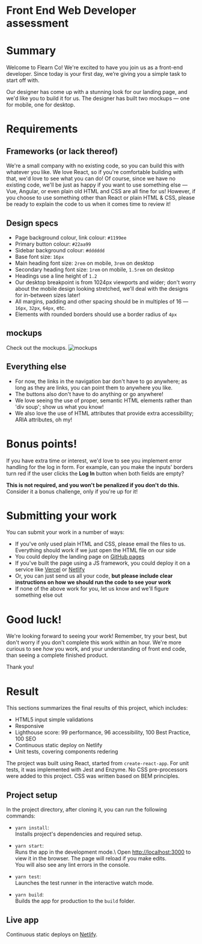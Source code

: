 # Front End Web Developer assessment

# Summary

Welcome to Flearn Co! We're excited to have you join us as a front-end developer.
Since today is your first day, we’re giving you a simple task to start off with.  

Our designer has come up with a stunning look for our landing page, and we'd like you
to build it for us. The designer has built two mockups — one for mobile, one for desktop.

# Requirements

## Frameworks (or lack thereof)
We're a small company with no existing code, so you can build this with whatever you like.
We love React, so if you're comfortable building with that, we'd love to see what you can do!
Of course, since we have no existing code, we'll be just as happy if you want to use something
else — Vue, Angular, or even plain old HTML and CSS are all fine for us! However, if you choose
to use something other than React or plain HTML & CSS, please be ready to explain the code
to us when it comes time to review it!

## Design specs
- Page background colour, link colour: `#1199ee`
- Primary button colour: `#22aa99`
- Sidebar background colour: `#dddddd`
- Base font size: `16px`
- Main heading font size: `2rem` on mobile, `3rem` on desktop
- Secondary heading font size: `1rem` on mobile, `1.5rem` on desktop
- Headings use a line height of `1.2`
- Our desktop breakpoint is from 1024px viewports and wider;
  don't worry about the mobile design looking stretched, we'll deal with the designs
  for in-between sizes later!
- All margins, padding and other spacing should be in multiples of 16 — `16px`, `32px`, `64px`, etc.
- Elements with rounded borders should use a border radius of `4px`

## mockups

Check out the mockups. ![mockups](https://user-images.githubusercontent.com/1713932/92289058-c2fc1800-eed4-11ea-9f08-1a3c91d96c9c.png)

## Everything else
- For now, the links in the navigation bar don't have to go anywhere; as long as they are links,
  you can point them to anywhere you like.
- The buttons also don't have to do anything or go anywhere!
- We love seeing the use of proper, semantic HTML elements rather than 'div soup'; show us
  what you know!
- We also love the use of HTML attributes that provide extra accessibility; ARIA attributes, oh my!

# Bonus points!
If you have extra time or interest, we'd love to see you implement error handling
for the log in form. For example, can you make the inputs' borders turn red if the user
clicks the **Log In** button when both fields are empty?

**This is not required, and you won't be penalized if you don't do this.** Consider it
a bonus challenge, only if you're up for it!

# Submitting your work
You can submit your work in a number of ways:

- If you've only used plain HTML and CSS, please email the files to us. Everything should work
  if we just open the HTML file on our side
- You could deploy the landing page on [GitHub pages](https://pages.github.com/)
- If you've built the page using a JS framework, you could deploy it on a service
  like [Vercel](https://pages.github.com/) or [Netlify](https://www.netlify.com/)
- Or, you can just send us all your code, **but please include clear instructions on how we should run the code to see your work**
- If none of the above work for you, let us know and we'll figure something else out

# Good luck!

We're looking forward to seeing your work! Remember, try your best, but don't worry if you don't complete
this work within an hour. We're more curious to see _how_ you work, and your understanding of front end code,
than seeing a complete finished product.

Thank you!

# Result

This sections summarizes the final results of this project, which includes:
- HTML5 input simple validations
- Responsive
- Lighthouse score: 99 performance, 96 accessibility, 100 Best Practice, 100 SEO
- Continuous static deploy on Netlify
- Unit tests, covering components redering

The project was built using React, started from `create-react-app`. For unit tests, it was implemented with Jest and Enzyme. No CSS pre-processors were added to this project. CSS was written based on BEM principles.

## Project setup

In the project directory, after cloning it, you can run the following commands:

- `yarn install`:\
Installs project's dependencies and required setup.

- `yarn start`:\
Runs the app in the development mode.\ 
Open [http://localhost:3000](http://localhost:3000) to view it in the browser. The page will reload if you make edits.\
You will also see any lint errors in the console.

- `yarn test`:\
Launches the test runner in the interactive watch mode.

- `yarn build`:\
Builds the app for production to the `build` folder.

## Live app

Continuous static deploys on [Netlify](https://flearnco.netlify.app/).